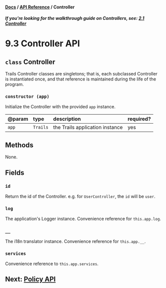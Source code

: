 #### [Docs](../../) / [API Reference](./) / Controller

##### *If you're looking for the walkthrough guide on Controllers, see: [2.1 Controller](../build/controller.md)*

# 9.3 Controller API

## `class` Controller

Trails Controller classes are singletons; that is, each subclassed Controller is instantiated once, and that reference is maintained during the life of the program.

### `constructor (app)`

Initialize the Controller with the provided `app` instance.

| @param | type | description | required? |
|:---|:---|:---|:---|
| `app` | `Trails` | the Trails application instance | yes |

## Methods

None.

## Fields

### `id`

Return the id of the Controller. e.g. for `UserController`, the `id` will be `user`.

### `log`

The application's Logger instance. Convenience reference for `this.app.log`.

### `__`

The i18n translator instance. Convenience reference for `this.app.__`.

### `services`

Convenience reference to `this.app.services`.

## Next: [Policy API](policy.md)
